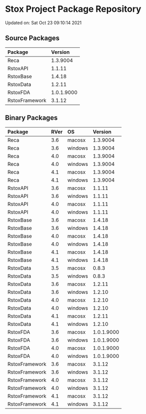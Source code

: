 # Stox Project Package Repository


Updated on: Sat Oct 23 09:10:14 2021
## Source Packages

|Package        |Version    |
|:--------------|:----------|
|Reca           |1.3.9004   |
|RstoxAPI       |1.1.11     |
|RstoxBase      |1.4.18     |
|RstoxData      |1.2.11     |
|RstoxFDA       |1.0.1.9000 |
|RstoxFramework |3.1.12     |

## Binary Packages

|Package        |RVer |OS      |Version    |
|:--------------|:----|:-------|:----------|
|Reca           |3.6  |macosx  |1.3.9004   |
|Reca           |3.6  |windows |1.3.9004   |
|Reca           |4.0  |macosx  |1.3.9004   |
|Reca           |4.0  |windows |1.3.9004   |
|Reca           |4.1  |macosx  |1.3.9004   |
|Reca           |4.1  |windows |1.3.9004   |
|RstoxAPI       |3.6  |macosx  |1.1.11     |
|RstoxAPI       |3.6  |windows |1.1.11     |
|RstoxAPI       |4.0  |macosx  |1.1.11     |
|RstoxAPI       |4.0  |windows |1.1.11     |
|RstoxBase      |3.6  |macosx  |1.4.18     |
|RstoxBase      |3.6  |windows |1.4.18     |
|RstoxBase      |4.0  |macosx  |1.4.18     |
|RstoxBase      |4.0  |windows |1.4.18     |
|RstoxBase      |4.1  |macosx  |1.4.18     |
|RstoxBase      |4.1  |windows |1.4.18     |
|RstoxData      |3.5  |macosx  |0.8.3      |
|RstoxData      |3.5  |windows |0.8.3      |
|RstoxData      |3.6  |macosx  |1.2.11     |
|RstoxData      |3.6  |windows |1.2.10     |
|RstoxData      |4.0  |macosx  |1.2.10     |
|RstoxData      |4.0  |windows |1.2.10     |
|RstoxData      |4.1  |macosx  |1.2.11     |
|RstoxData      |4.1  |windows |1.2.10     |
|RstoxFDA       |3.6  |macosx  |1.0.1.9000 |
|RstoxFDA       |3.6  |windows |1.0.1.9000 |
|RstoxFDA       |4.0  |macosx  |1.0.1.9000 |
|RstoxFDA       |4.0  |windows |1.0.1.9000 |
|RstoxFramework |3.6  |macosx  |3.1.12     |
|RstoxFramework |3.6  |windows |3.1.12     |
|RstoxFramework |4.0  |macosx  |3.1.12     |
|RstoxFramework |4.0  |windows |3.1.12     |
|RstoxFramework |4.1  |macosx  |3.1.12     |
|RstoxFramework |4.1  |windows |3.1.12     |
